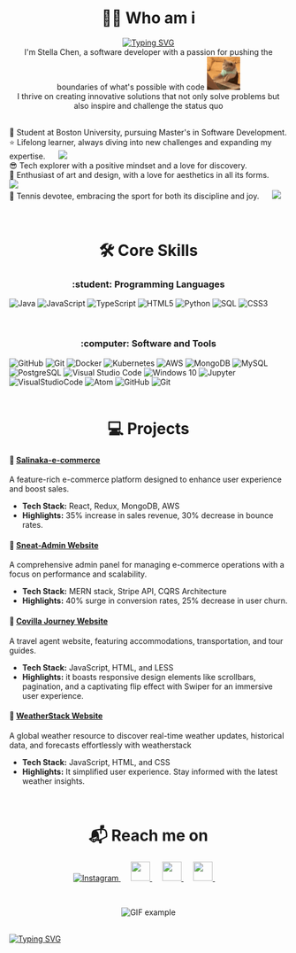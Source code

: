 
<h1 align="center"> 👨‍💻 Who am i </h1>
<!-- AC8FCAF6 -->
<p align="center">
<a href="https://git.io/typing-svg"><img src="https://readme-typing-svg.herokuapp.com?font=Monda&weight=500&size=27&duration=2000&pause=100&color=608CCAF6&background=323F4100&center=true&vCenter=true&multiline=true&width=900&height=80&lines=Hi+there+%F0%9F%91%8B+;+Welcome+to+my+GitHub+profile!+" alt="Typing SVG" /></a>
  <br>
<!--   Hi there 👋 
  <br>
  Welcome to my GitHub profile! 
  <br> -->
  I'm Stella Chen, a software developer with a passion for pushing the boundaries of what's possible with code
  <img src="https://github.com/steviesc/steviesc/blob/main/cat-typing.gif" alt="Description of GIF" width="60px" />
  <br>
  I thrive on creating innovative solutions that not only solve problems but also inspire and challenge the status quo
  <br> <br>
</p>

🌱 Student at Boston University, pursuing Master's in Software Development.
<br>
⭐ Lifelong learner, always diving into new challenges and expanding my expertise. &nbsp;&nbsp;&nbsp;&nbsp;
<img src="https://media4.giphy.com/media/v1.Y2lkPTc5MGI3NjExaXJqOGU0bmpuejBlZW0xZzNlbmVrNDVhNGZ4dzlra3h0aGg5dnU2cyZlcD12MV9pbnRlcm5hbF9naWZfYnlfaWQmY3Q9Zw/LkjlH3rVETgsg/giphy.webp" width="70px">
<br>
😎 Tech explorer with a positive mindset and a love for discovery.
 <br>
🎨 Enthusiast of art and design, with a love for aesthetics in all its forms.  &nbsp;&nbsp;&nbsp;&nbsp;
<img src="https://media1.giphy.com/media/v1.Y2lkPTc5MGI3NjExYWw2dG56bDhiY3p1MGgyN2w4Ym1uYXppMGhxOHl3d3JyMnNjOGRieSZlcD12MV9pbnRlcm5hbF9naWZfYnlfaWQmY3Q9Zw/eurNYYxFUGYxHDfUtZ/giphy.webp" width="70px">
 <br>
🥎 Tennis devotee, embracing the sport for both its discipline and joy. &nbsp;&nbsp;&nbsp;&nbsp;
<img src="https://media1.giphy.com/media/v1.Y2lkPTc5MGI3NjExZms0bmVyemdidmIxNGw4Z3ZmaWhtYnZ1OXo2N2Fkc3d3Z2Zvbjl0ciZlcD12MV9pbnRlcm5hbF9naWZfYnlfaWQmY3Q9Zw/7ip546WluP8kfldzEG/giphy.webp" width="70px">


<br>

<h1 align="center"> 🛠️ Core Skills </h1>
<h3 align="center"> :student: Programming Languages</h3>

![Java](https://img.shields.io/badge/java-critical.svg?style=for-the-badge&logo=java3&logoColor=white)
![JavaScript](https://img.shields.io/badge/javascript-%23F7DF1E.svg?style=for-the-badge&logo=javascript&logoColor=black)
![TypeScript](https://img.shields.io/badge/typescript-%23007ACC.svg?style=for-the-badge&logo=typescript&logoColor=white)
![HTML5](https://img.shields.io/badge/html5-%23E34F26.svg?style=for-the-badge&logo=html5&logoColor=white)
![Python](https://img.shields.io/badge/python-%2314354C.svg?style=for-the-badge&logo=python&logoColor=white)
![SQL](https://img.shields.io/badge/sql-%23000000.svg?style=for-the-badge&logo=sql&logoColor=white)
![CSS3](https://img.shields.io/badge/css3-%231572B6.svg?style=for-the-badge&logo=css3&logoColor=white)

<br>
<h3 align="center">:computer: Software and Tools</h3>

![GitHub](https://img.shields.io/badge/github-%23121011.svg?style=for-the-badge&logo=github&logoColor=white)
![Git](https://img.shields.io/badge/git-%23F05033.svg?style=for-the-badge&logo=git&logoColor=white)
![Docker](https://img.shields.io/badge/docker-%230db7ed.svg?style=for-the-badge&logo=docker&logoColor=white)
![Kubernetes](https://img.shields.io/badge/kubernetes-%23326ce5.svg?style=for-the-badge&logo=kubernetes&logoColor=white)
![AWS](https://img.shields.io/badge/AWS-%23FF9900.svg?style=for-the-badge&logo=amazon-aws&logoColor=white)
![MongoDB](https://img.shields.io/badge/MongoDB-%2347A248.svg?style=for-the-badge&logo=mongodb&logoColor=white)
![MySQL](https://img.shields.io/badge/mysql-%2300f.svg?style=for-the-badge&logo=mysql&logoColor=white)
![PostgreSQL](https://img.shields.io/badge/postgresql-%23336791.svg?style=for-the-badge&logo=postgresql&logoColor=white)
![Visual Studio Code](https://img.shields.io/badge/Visual_Studio_Code-0078d7.svg?style=for-the-badge&logo=visual-studio-code&logoColor=white)
![Windows 10](https://img.shields.io/badge/Windows-0078D6?style=for-the-badge&logo=windows&logoColor=white)
![Jupyter](https://img.shields.io/badge/Jupyter-000000.svg?style=for-the-badge&color=orange&logo=jupyter&logoColor=white)
![VisualStudioCode](https://img.shields.io/badge/VisualStudioCode-0078d7.svg?style=for-the-badge&logo=visual-studio-code&logoColor=white)
![Atom](https://img.shields.io/badge/Atom-%2366595C.svg?style=for-the-badge&logo=atom&logoColor=white)
![GitHub](https://img.shields.io/badge/github-%23121011.svg?style=for-the-badge&logo=github&logoColor=white)
![Git](https://img.shields.io/badge/git-%23F05033.svg?style=for-the-badge&logo=git&logoColor=white)
<br>
<br>
<h1 align="center"> 💻 Projects </h1>
<h4>🔗 <a href="https://github.com/steviesc/salinaka-e-commerce">Salinaka-e-commerce</a></h4>
<p>A feature-rich e-commerce platform designed to enhance user experience and boost sales.</p>
<ul>
    <li><strong>Tech Stack:</strong> React, Redux, MongoDB, AWS</li>
    <li><strong>Highlights:</strong> 35% increase in sales revenue, 30% decrease in bounce rates.</li>
</ul>

<h4>🔗 <a href="https://github.com/steviesc/sneat-admin">Sneat-Admin Website</a></h4>
<p>A comprehensive admin panel for managing e-commerce operations with a focus on performance and scalability.</p>
<ul>
    <li><strong>Tech Stack:</strong> MERN stack, Stripe API, CQRS Architecture</li>
    <li><strong>Highlights:</strong> 40% surge in conversion rates, 25% decrease in user churn.</li>
</ul>
<h4>🔗 <a href="https://github.com/steviesc/sneat-admin">Covilla Journey Website</a></h4>
<p>A travel agent website, featuring accommodations, transportation, and tour guides.</p>
<ul>
    <li><strong>Tech Stack:</strong> JavaScript, HTML, and LESS</li>
    <li><strong>Highlights:</strong> it boasts responsive design elements like scrollbars, pagination, and a captivating flip effect with Swiper for an immersive user experience.</li>
</ul>
<h4>🔗 <a href="https://github.com/steviesc/sneat-admin">WeatherStack Website</a></h4>
<p>A global weather resource to discover real-time weather updates, historical data, and forecasts effortlessly with weatherstack</p>
<ul>
    <li><strong>Tech Stack:</strong> JavaScript, HTML, and CSS</li>
    <li><strong>Highlights:</strong> It simplified user experience. Stay informed with the latest weather insights.</li>
</ul>

<br>
<h1  align="center">&#x1F4EC; Reach me on</h1>

<p align = "center">  
<a href="https://www.instagram.com/suhasbrao/">
  <img
    alt="Instagram"
    src = "https://cdn-icons-png.flaticon.com/512/174/174855.png"
    width = 35
    height = 35
   />
</a>
&emsp;
<a href="mailto:raos04567@gmail.com?subject=Hello%20Ileri,%20From%20Github">
  <img 
    src = "https://cdn-icons-png.flaticon.com/512/732/732200.png"
    width = 35
    height = 35   
 />
</a>
&emsp;
<a href="https://in.linkedin.com/in/suhasbrao?trk=profile-badge">
  <img 
    src = "https://cdn-icons-png.flaticon.com/512/145/145807.png"
    width = 35
    height = 35   
 />
</a>
&emsp;
<a href="https://www.quora.com/profile/Suhas-Rao-66">
  <img 
    src = "https://cdn-icons-png.flaticon.com/512/185/185976.png"
    width = 35
    height = 35   
 />
</a>
&nbsp;&nbsp;&nbsp;&nbsp;
</p>
<br>
<p align="center">
  <img src="https://media4.giphy.com/media/v1.Y2lkPTc5MGI3NjExOTgzb293YzV5aDkzdWRsc2tldzNrajhoMDhvb29xeTc4MjViNm14MSZlcD12MV9pbnRlcm5hbF9naWZfYnlfaWQmY3Q9Zw/3og0IFrHkIglEOg8Ba/giphy.webp" width="360px"  alt="GIF example" >
</p>
<br>
<a href="https://git.io/typing-svg"><img src="https://readme-typing-svg.herokuapp.com?font=Monda&weight=600&size=28&duration=3000&pause=200&color=AB89CAF6&background=323F4100&center=true&vCenter=true&multiline=true&width=1000&height=80&lines=%F0%9F%8C%9F+Innovating+Beyond+the+Expected%2C+Coding+Beyond+the+Ordinary" alt="Typing SVG" /></a>
<!--
**steviesc/steviesc** is a ✨ _special_ ✨ repository because its `README.md` (this file) appears on your GitHub profile.

Here are some ideas to get you started:

- 🔭 I’m currently working on ...
- 🌱 I’m currently learning ...
- 👯 I’m looking to collaborate on ...
- 🤔 I’m looking for help with ...
- 💬 Ask me about ...
- 📫 How to reach me: ...
- 😄 Pronouns: ...
- ⚡ Fun fact: ...
Hi there 👋
Welcome to my GitHub! I'm **Stella Chen**, a software developer with a passion for pushing the boundaries of what's possible with code. I thrive on creating innovative solutions that not only solve problems but also inspire and challenge the status quo.

-->
